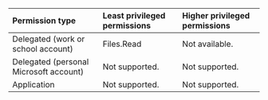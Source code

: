 |Permission type|Least privileged permissions|Higher privileged permissions|
|:---|:---|:---|
|Delegated (work or school account)|Files.Read|Not available.|
|Delegated (personal Microsoft account)|Not supported.|Not supported.|
|Application|Not supported.|Not supported.|